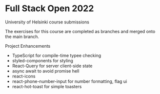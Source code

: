 # Full Stack Open 2022

University of Helsinki course submissions

The exercises for this course are completed as branches and merged onto the main branch.

Project Enhancements

- TypeScript for compile-time typee checking
- styled-components for styling
- React-Query for server client-side state
- async await to avoid promise hell
- react-icons
- react-phone-number-input for number formatting, flag ui
- react-hot-toast for simple toasters

